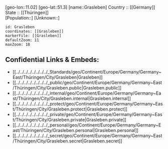 ﻿---
location: [51.3,11.02] 
mapzoom: [7,12] 
mapmarker: city 
type: City
tags:
- geo/City


SpocWebEntityId: 30544
isDeleted: false
confidential: public

---
[geo-lon::11.02] 
[geo-lat::51.3] 
[name::Grasleben] 
Country :: [[Germany]]  
State :: [[Thüringen]]  
[Population::] 
[Unknown::] 


```leaflet
id: Grasleben
coordinates: [[Grasleben]] 
markerFile: [[Grasleben]] 
defaultZoom: 11 
maxZoom: 18
```


## Confidential Links & Embeds: 
- [[../../../../../../../../_Standards/geo/Continent/Europe/Germany/Germany~East/Thüringen/City/Grasleben|Grasleben]] 
- [[../../../../../../../../_public/geo/Continent/Europe/Germany/Germany~East/Thüringen/City/Grasleben.public|Grasleben.public]] 
- [[../../../../../../../../_internal/geo/Continent/Europe/Germany/Germany~East/Thüringen/City/Grasleben.internal|Grasleben.internal]] 
- [[../../../../../../../../_protect/geo/Continent/Europe/Germany/Germany~East/Thüringen/City/Grasleben.protect|Grasleben.protect]] 
- [[../../../../../../../../_private/geo/Continent/Europe/Germany/Germany~East/Thüringen/City/Grasleben.private|Grasleben.private]] 
- [[../../../../../../../../_personal/geo/Continent/Europe/Germany/Germany~East/Thüringen/City/Grasleben.personal|Grasleben.personal]] 
- [[../../../../../../../../_secret/geo/Continent/Europe/Germany/Germany~East/Thüringen/City/Grasleben.secret|Grasleben.secret]] 
